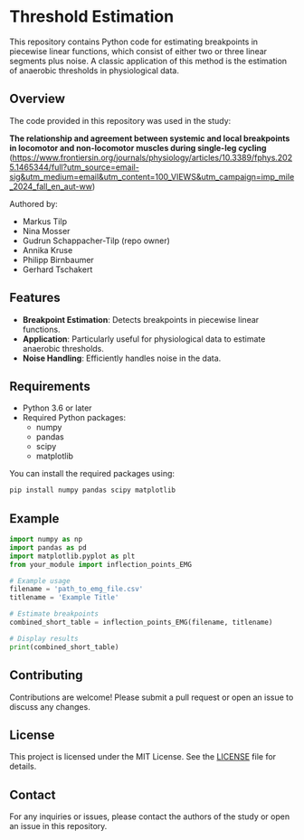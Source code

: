 # Threshold Estimation

This repository contains Python code for estimating breakpoints in piecewise linear functions, which consist of either two or three linear segments plus noise. A classic application of this method is the estimation of anaerobic thresholds in physiological data.

## Overview

The code provided in this repository was used in the study:

**The relationship and agreement between systemic and local breakpoints in locomotor and non-locomotor muscles during single-leg cycling**
(https://www.frontiersin.org/journals/physiology/articles/10.3389/fphys.2025.1465344/full?utm_source=email-sig&utm_medium=email&utm_content=100_VIEWS&utm_campaign=imp_mile_2024_fall_en_aut-ww)

Authored by:
- Markus Tilp
- Nina Mosser
- Gudrun Schappacher-Tilp (repo owner)
- Annika Kruse
- Philipp Birnbaumer
- Gerhard Tschakert


## Features

- **Breakpoint Estimation**: Detects breakpoints in piecewise linear functions.
- **Application**: Particularly useful for physiological data to estimate anaerobic thresholds.
- **Noise Handling**: Efficiently handles noise in the data.

## Requirements

- Python 3.6 or later
- Required Python packages:
  - numpy
  - pandas
  - scipy
  - matplotlib

You can install the required packages using:

```bash
pip install numpy pandas scipy matplotlib
```

## Example

```python
import numpy as np
import pandas as pd
import matplotlib.pyplot as plt
from your_module import inflection_points_EMG

# Example usage
filename = 'path_to_emg_file.csv'
titlename = 'Example Title'

# Estimate breakpoints
combined_short_table = inflection_points_EMG(filename, titlename)

# Display results
print(combined_short_table)
```

## Contributing

Contributions are welcome! Please submit a pull request or open an issue to discuss any changes.

## License

This project is licensed under the MIT License. See the [LICENSE](https://opensource.org/license/mit) file for details.

## Contact

For any inquiries or issues, please contact the authors of the study or open an issue in this repository.
